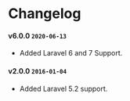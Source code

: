 # Changelog

#### v6.0.0 `2020-06-13`
- Added Laravel 6 and 7 Support.

#### v2.0.0 `2016-01-04`
- Added Laravel 5.2 support.